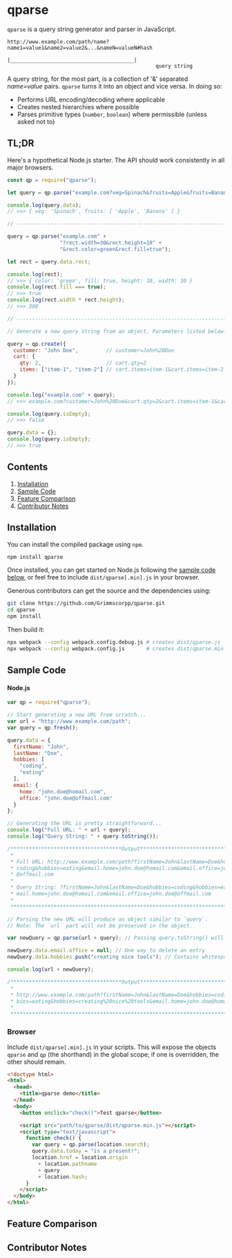 # qparse

`qparse` is a query string generator and parser in JavaScript.

```
http://www.example.com/path/name?name1=value1&name2=value2&...&nameN=valueN#hash
                                 |________________________________________|
                                                query string
```

A query string, for the most part, is a collection of '&' separated *name=value* pairs. `qparse` turns it into an object and vice versa. In doing so:

* Performs URL encoding/decoding where applicable
* Creates nested hierarchies where possible
* Parses primitive types (`number`, `boolean`) where permissible (unless asked not to)

## TL;DR

Here's a hypothetical Node.js starter. The API should work consistently in all major browsers.

```javascript
const qp = require("qparse");

let query = qp.parse("example.com?veg=Spinach&fruits=Apple&fruits=Banana");

console.log(query.data);
// >>> { veg: 'Spinach', fruits: [ 'Apple', 'Banana' ] }

// -----------------------------------------------------------------------------

query = qp.parse("example.com" +
                 "?rect.width=30&rect.height=10" +
                 "&rect.color=green&rect.fill=true");

let rect = query.data.rect;

console.log(rect);
// >>> { color: 'green', fill: true, height: 10, width: 30 }
console.log(rect.fill === true);
// >>> true
console.log(rect.width * rect.height);
// >>> 300

// -----------------------------------------------------------------------------

// Generate a new query string from an object. Parameters listed below:

query = qp.create({
  customer: "John Doe",         // customer=John%20Doe
  cart: {
    qty: 2,                     // cart.qty=2
    items: ["item-1", "item-2"] // cart.items=item-1&cart.items=item-2
  }
});

console.log("example.com" + query);
// >>> example.com?customer=John%20Doe&cart.qty=2&cart.items=item-1&cart.items=item-2

console.log(query.isEmpty);
// >>> false

query.data = {};
console.log(query.isEmpty);
// >>> true
```



## Contents

1. [Installation](#installation)
2. [Sample Code](#sample-code)
3. [Feature Comparison](#feature-comparison)
4. [Contributor Notes](#contributor-notes)



## Installation

You can install the compiled package using `npm`.

```bash
npm install qparse
```

Once installed, you can get started on Node.js following the [sample code below](#sample-code), or feel free to include `dist/qparse[.min].js` in your browser.

Generous contributors can get the source and the dependencies using:

```bash
git clone https://github.com/Grimmscorpp/qparse.git
cd qparse
npm install
```

Then build it:

```bash
npx webpack --config webpack.config.debug.js # creates dist/qparse.js
npx webpack --config webpack.config.js       # creates dist/qparse.min.js
```



## Sample Code

#### Node.js

```javascript
var qp = require("qparse");

// Start generating a new URL from scratch...
var url = "http://www.example.com/path";
var query = qp.fresh();

query.data = {
  firstName: "John",
  lastName: "Doe",
  hobbies: [
    "coding",
    "eating"
  ],
  email: {
    home: "john.doe@homail.com",
    office: "john.doe@offmail.com"
  }
};

// Generating the URL is pretty straightforward...
console.log("Full URL: " + url + query);
console.log("Query String: " + query.toString());

/************************************Output************************************
 *                                                                            *
 * Full URL: http://www.example.com/path?firstName=John&lastName=Doe&hobbies= *
 * coding&hobbies=eating&email.home=john.doe@homail.com&email.office=john.doe *
 * @offmail.com                                                               *
 *                                                                            *
 * Query String: ?firstName=John&lastName=Doe&hobbies=coding&hobbies=eating&e *
 * mail.home=john.doe@homail.com&email.office=john.doe@offmail.com            *
 *                                                                            *
 ******************************************************************************/

// Parsing the new URL will produce an object similar to `query`.
// Note: The `url` part will not be preserved in the object.

var newQuery = qp.parse(url + query); // Passing query.toString() will also do

newQuery.data.email.office = null; // One way to delete an entry
newQuery.data.hobbies.push("creating nice tools"); // Contains whitespaces

console.log(url + newQuery);

/************************************Output************************************
 *                                                                            *
 * http://www.example.com/path?firstName=John&lastName=Doe&hobbies=coding&hob *
 * bies=eating&hobbies=creating%20nice%20tools&email.home=john.doe@homail.com *
 *                                                                            *
 ******************************************************************************/
```

### Browser

Include `dist/qparse[.min].js` in your scripts. This will expose the objects `qparse` and `qp` (the shorthand) in the global scope; if one is overridden, the other should remain.

```html
<!doctype html>
<html>
  <head>
    <title>qparse demo</title>
  </head>
  <body>
    <button onclick="check()">Test qparse</button>

    <script src="path/to/qparse/dist/qparse.min.js"></script>
    <script type="text/javascript">
      function check() {
        var query = qp.parse(location.search);
        query.data.today = "is a present!";
        location.href = location.origin
          + location.pathname
          + query
          + location.hash;
      }
    </script>
  </body>
</html>
```



## Feature Comparison





## Contributor Notes
